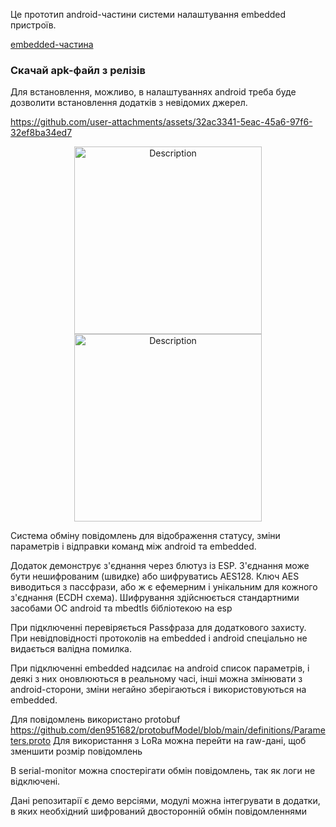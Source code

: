 Це прототип android-частини системи налаштування embedded пристроїв.

[embedded-частина](https://github.com/den951682/espress-idf-conf)
### Скачай apk-файл з релізів
Для встановлення, можливо, в налаштуваннях android треба буде дозволити встановлення додатків з невідомих джерел.


https://github.com/user-attachments/assets/32ac3341-5eac-45a6-97f6-32ef8ba34ed7

<p align="center">
    <img src="https://github.com/den951682/misc/blob/main/Screenshot_20250728_111441_f.jpg" alt="Description" width="300">
    <img src="https://github.com/den951682/misc/blob/main/Screenshot_20250728_111429_f.jpg" alt="Description" width="300">
</p>
Система обміну повідомлень для відображення статусу, зміни параметрів і відправки команд між android та embedded.

Додаток демонструє з'єднання через блютуз із ESP. З'єднання може бути нешифрованим (швидке) або шифруватись AES128. 
Ключ AES виводиться з пассфрази, або ж є ефемерним і унікальним для кожного з'єднання (ECDH схема).
Шифрування здійснюється стандартними засобами ОС android та mbedtls бібліотекою на esp

При підключенні перевіряється Passфраза для додаткового захисту. При  невідповідності протоколів на 
embedded і android спеціально не видається валідна помилка.

При підключенні embedded надсилає на android список параметрів, і деякі з них оновлюються в реальному часі, інші можна
змінювати з android-сторони, зміни негайно зберігаються і використовуються на embedded.

Для повідомлень використано protobuf
https://github.com/den951682/protobufModel/blob/main/definitions/Parameters.proto
Для використання з LoRa можна перейти на raw-дані, щоб зменшити розмір повідомлень

В serial-monitor можна спостерігати обмін повідомлень, так як логи не відключені.

Дані репозитарії є демо версіями, модулі можна інтегрувати в додатки, в яких необхідний шифрований двосторонній обмін повідомленнями




